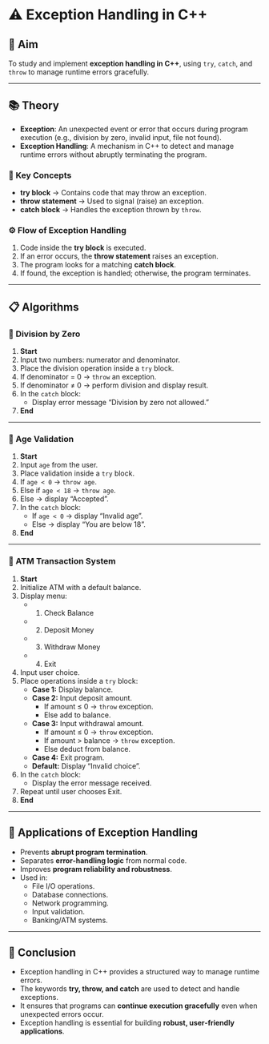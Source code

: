 
# ⚠️ Exception Handling in C++

## 🎯 Aim  
To study and implement **exception handling in C++**, using `try`, `catch`, and `throw` to manage runtime errors gracefully.

---

## 📚 Theory  

- **Exception**: An unexpected event or error that occurs during program execution (e.g., division by zero, invalid input, file not found).  
- **Exception Handling**: A mechanism in C++ to detect and manage runtime errors without abruptly terminating the program.  

### 🔑 Key Concepts  

- **try block** → Contains code that may throw an exception.  
- **throw statement** → Used to signal (raise) an exception.  
- **catch block** → Handles the exception thrown by `throw`.  

### ⚙️ Flow of Exception Handling  

1. Code inside the **try block** is executed.  
2. If an error occurs, the **throw statement** raises an exception.  
3. The program looks for a matching **catch block**.  
4. If found, the exception is handled; otherwise, the program terminates.  

---

## 📋 Algorithms  

### 🧾 Division by Zero  

1. **Start**  
2. Input two numbers: numerator and denominator.  
3. Place the division operation inside a `try` block.  
4. If denominator = 0 → `throw` an exception.  
5. If denominator ≠ 0 → perform division and display result.  
6. In the `catch` block:  
   - Display error message “Division by zero not allowed.”  
7. **End**

---

### 🧾 Age Validation  

1. **Start**  
2. Input `age` from the user.  
3. Place validation inside a `try` block.  
4. If `age < 0` → `throw age`.  
5. Else if `age < 18` → `throw age`.  
6. Else → display “Accepted”.  
7. In the `catch` block:  
   - If `age < 0` → display “Invalid age”.  
   - Else → display “You are below 18”.  
8. **End**

---

### 🧾 ATM Transaction System  

1. **Start**  
2. Initialize ATM with a default balance.  
3. Display menu:  
   - 1. Check Balance  
   - 2. Deposit Money  
   - 3. Withdraw Money  
   - 4. Exit  
4. Input user choice.  
5. Place operations inside a `try` block:  
   - **Case 1:** Display balance.  
   - **Case 2:** Input deposit amount.  
     - If amount ≤ 0 → `throw` exception.  
     - Else add to balance.  
   - **Case 3:** Input withdrawal amount.  
     - If amount ≤ 0 → `throw` exception.  
     - If amount > balance → `throw` exception.  
     - Else deduct from balance.  
   - **Case 4:** Exit program.  
   - **Default:** Display “Invalid choice”.  
6. In the `catch` block:  
   - Display the error message received.  
7. Repeat until user chooses Exit.  
8. **End**

---

## 🚀 Applications of Exception Handling  

- Prevents **abrupt program termination**.  
- Separates **error‑handling logic** from normal code.  
- Improves **program reliability and robustness**.  
- Used in:  
  - File I/O operations.  
  - Database connections.  
  - Network programming.  
  - Input validation.  
  - Banking/ATM systems.  

---

## 🧠 Conclusion  

- Exception handling in C++ provides a structured way to manage runtime errors.  
- The keywords **try, throw, and catch** are used to detect and handle exceptions.  
- It ensures that programs can **continue execution gracefully** even when unexpected errors occur.  
- Exception handling is essential for building **robust, user‑friendly applications**.
